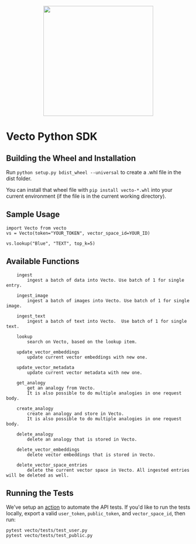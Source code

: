 <p align="center">
<a href="https://www.vecto.ai/">
<img src="https://user-images.githubusercontent.com/68586800/192857099-499146bb-5570-4702-a88f-bb4582e940c0.png" width="300"/>
</a>
</p>

# Vecto Python SDK

## Building the Wheel and Installation
Run `python setup.py bdist_wheel --universal` to create a .whl file in the dist folder.

You can install that wheel file with `pip install vecto-*.whl` into your current environment (if the file is in the current working directory).


    

## Sample Usage

```
import Vecto from vecto
vs = Vecto(token="YOUR_TOKEN", vector_space_id=YOUR_ID)

vs.lookup("Blue", "TEXT", top_k=5)
```

## Available Functions

```
    ingest
        ingest a batch of data into Vecto. Use batch of 1 for single entry.

    ingest_image
        ingest a batch of images into Vecto. Use batch of 1 for single image.
    
    ingest_text
        ingest a batch of text into Vecto.  Use batch of 1 for single text.
    
    lookup
        search on Vecto, based on the lookup item.
    
    update_vector_embeddings
        update current vector embeddings with new one.

    update_vector_metadata
        update current vector metadata with new one.

    get_analogy
        get an analogy from Vecto.
        It is also possible to do multiple analogies in one request body.
    
    create_analogy
        create an analogy and store in Vecto.
        It is also possible to do multiple analogies in one request body.
    
    delete_analogy
        delete an analogy that is stored in Vecto.

    delete_vector_embeddings
        delete vector embeddings that is stored in Vecto.

    delete_vector_space_entries
        delete the current vector space in Vecto. All ingested entries will be deleted as well.
```

## Running the Tests
We've setup an [action](https://github.com/XpressAI/vecto-python-sdk/actions/workflows/run-tests.yml) to automate the API tests. If you'd like to run the tests locally, export a valid `user_token`, `public_token`, and `vector_space_id`, then run:
```
pytest vecto/tests/test_user.py
pytest vecto/tests/test_public.py
```